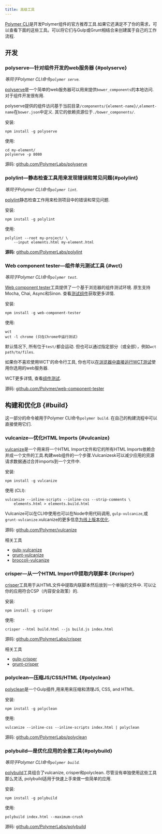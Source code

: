 ```yaml
---
title: 高级工具
---
```


<!-- toc -->

[Polymer CLI](polymer-cli)是开发Polymer组件的官方推荐工具.如果它还满足不了你的需求，可以查看下面的这些工具。可以将它们与Gulp或Grunt相结合来创建属于自己的工作流程.

## 开发

### <b>polyserve</b>—针对组件开发的web服务器 {#polyserve}

*等同于Polymer CLI命令`polymer serve`.*

[polyserve](https://github.com/PolymerLabs/polyserve)是一个简单的web服务器可以用来提供`bower_components`的本地访问. 对于组件开发很有用.

polyserve提供的组件访问基于当前目录`/components/{element-name}/`,`element-name`在`bower.json`中定义. 其它的依赖资源位于`./bower_components/`.

安装:

    npm install -g polyserve

使用:

    cd my-element/
    polyserve -p 8080

源码: [github.com/PolymerLabs/polyserve](https://github.com/PolymerLabs/polyserve)

### <b>polylint</b>—静态检查工具用来发现错误和常见问题{#polylint}

*等同于Polymer CLI命令`polymer lint`.*

[polylint](https://github.com/PolymerLabs/polylint)静态检查工作用来检测项目中的错误和常见问题.

安装:

    npm install -g polylint

使用:

    polylint --root my-project/ \
        --input elements.html my-element.html

**源码:** [github.com/PolymerLabs/polylint](https://github.com/PolymerLabs/polylint)

### Web component tester—组件单元测试工具 {#wct}

*等同于Polymer CLI命令`polymer test`.*

[Web component tester](https://github.com/Polymer/web-component-tester)工具提供了一个基于浏览器的组件测试环境. 原生支持Mocha, Chai, Async和Sinon. 查看[测试组件](tests)获取更多详情.

安装:

    npm install -g web-component-tester

使用:

    wct
    wct -l chrome (只在Chrome中运行测试)

默认情况下, 所有位于`test/`都会运动. 但也可以通过指定部分（或全部），例如`wct path/to/files`.

如果你不喜欢使用WCT'的命令行工具, 你也可以[在浏览器中直接运行WCT测试](https://github.com/Polymer/web-component-tester#web-server)使用你选用的web服务器.

WCT更多详情, 查看[组件测试](tests).

源码: [github.com/Polymer/web-component-tester](https://github.com/Polymer/web-component-tester)

## 构建和优化B {#build}

这一部分的命令被用于Polymer CLI命令`polymer build`.
在自己的构建流程中可以直接使用它们.

### <b>vulcanize</b>—优化HTML Imports {#vulcanize}

[vulcanize](https://github.com/polymer/vulcanize)是一个用来将一个HTML Import文件和它的所有HTML Imports依赖合并成一个文件的工具.构建web组件的一个步骤.Vulcanizesk可以减少应用的资源请求数据通过合并imports到一个文件中.

安装:

    npm install -g vulcanize

使用 (CLI):

    vulcanize --inline-scripts --inline-css --strip-comments \
        elements.html > elements.build.html

Vulcanize可以在CLI中使用也可以在Node中用代码调用, `gulp-vulcanize`,或`grunt-vulcanize`.vulcanize的更多信息[为线上版本优化](optimize-for-production).

源码: [github.com/Polymer/vulcanize](https://github.com/Polymer/vulcanize)

相关工具

- [gulp-vulcanize](https://www.npmjs.com/package/gulp-vulcanize)
- [grunt-vulcanize](https://www.npmjs.com/package/grunt-vulcanize)
- [broccoli-vulcanize](https://www.npmjs.com/package/broccoli-vulcanize)

### <b>crisper</b>—从一个HTML Import中提取内联脚本 {#crisper}

[crisper](https://github.com/PolymerLabs/crisper)工具用于从HTML文件中提取内联脚本然后放到一个单独的文件中. 可以让你的应用符合CSP（内容安全政策）的.

安装:

    npm install -g crisper

使用:

    crisper --html build.html --js build.js index.html

源码: [github.com/PolymerLabs/crisper](https://github.com/PolymerLabs/crisper)

相关工具

- [gulp-crisper](https://www.npmjs.com/package/gulp-crisper)
- [grunt-crisper](https://www.npmjs.com/package/grunt-crisper)

### <b>polyclean</b>—压缩JS/CSS/HTML {#polyclean}

[polyclean](https://github.com/PolymerLabs/polyclean)是一个Gulp插件,用来用来压缩和清理JS, CSS, and HTML.

安装:

    npm install -g polyclean

使用:

    vulcanize --inline-css --inline-scripts index.html | polyclean

源码: [github.com/PolymerLabs/polyclean](https://github.com/PolymerLabs/polyclean)

### <b>polybuild</b>—是优化应用的全套工具{#polybuild}

*等同于Polymer CLI命令`polymer build`.*

[polybuild](https://github.com/PolymerLabs/polybuild)工具组合了vulcanize, crisper和polyclean. 尽管没有单独使用这些工具那么灵活, polybuild适用于快速上手来做一些简单的应用.

安装:

    npm install -g polybuild

使用:

    polybuild index.html --maximum-crush

源码: [github.com/PolymerLabs/polybuild](https://github.com/PolymerLabs/polybuild)


